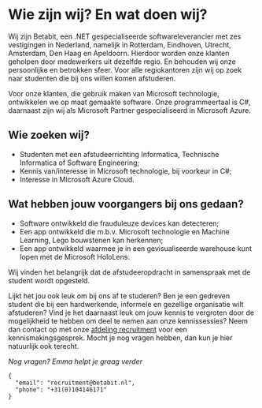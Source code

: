 # Wie zijn wij? En wat doen wij?
Wij zijn Betabit, een .NET gespecialiseerde softwareleverancier met zes vestigingen in Nederland, namelijk in Rotterdam, Eindhoven, Utrecht, Amsterdam, Den Haag en Apeldoorn. Hierdoor worden onze klanten geholpen door medewerkers uit dezelfde regio. En behouden wij onze persoonlijke en betrokken sfeer. Voor alle regiokantoren zijn wij op zoek naar studenten die bij ons willen komen afstuderen.

Voor onze klanten, die gebruik maken van Microsoft technologie, ontwikkelen we op maat gemaakte software. Onze programmeertaal is C#, daarnaast zijn wij als Microsoft Partner gespecialiseerd in Microsoft Azure.

## Wie zoeken wij?
- Studenten met een afstudeerrichting Informatica, Technische Informatica of Software Engineering;
- Kennis van/interesse in Microsoft technologie, bij voorkeur in C#;
- Interesse in Microsoft Azure Cloud.


## Wat hebben jouw voorgangers bij ons gedaan?
- Software ontwikkeld die frauduleuze devices kan detecteren;
- Een app ontwikkeld die m.b.v. Microsoft technologie en Machine Learning, Lego
bouwstenen kan herkennen;
- Een app ontwikkeld waarmee je in een gevisualiseerde warehouse kunt lopen
met de Microsoft HoloLens.

Wij vinden het belangrijk dat de afstudeeropdracht in samenspraak met de student wordt opgesteld.

Lijkt het jou ook leuk om bij ons af te studeren? Ben je een gedreven student die bij een hardwerkende, informele en gezellige organisatie wilt afstuderen? Vind je het daarnaast leuk om jouw kennis te vergroten door de mogelijkheid te hebben om deel te nemen aan onze kennissessies? Neem dan contact op met onze [afdeling recruitment](mailto:recruitment@betabit.nl) voor een kennismakingsgesprek. Mocht je nog vragen hebben, dan kun je hier natuurlijk ook terecht.


_Nog vragen? Emma helpt je graag verder_
 ```
 {
   "email": "recruitment@betabit.nl",
   "phone": "+31(0)104146171"
 }
 ```
 